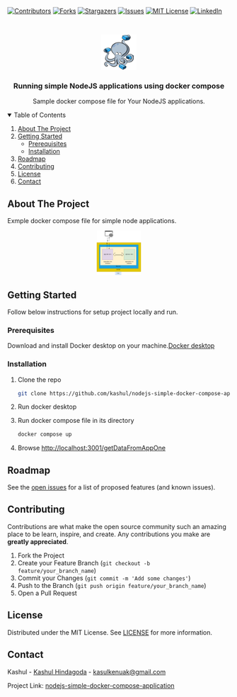 
[![Contributors][contributors-shield]][contributors-url]
[![Forks][forks-shield]][forks-url]
[![Stargazers][stars-shield]][stars-url]
[![Issues][issues-shield]][issues-url]
[![MIT License][license-shield]][license-url]
[![LinkedIn][linkedin-shield]][linkedin-url]



<!-- PROJECT LOGO -->
<br />
<p align="center">
  <a href="https://github.com/kashul/nodejs-simple-docker-compose-application.git">
    <img src="images/compose-logo.jpg" alt="Logo" width="80" height="80">
  </a>

  <h3 align="center">Running simple NodeJS applications using docker compose
</h3>

  <p align="center">
    Sample docker compose file for Your NodeJS applications.
  </p>
</p>



<!-- TABLE OF CONTENTS -->
<details open="open">
  <summary>Table of Contents</summary>
  <ol>
    <li>
      <a href="#about-the-project">About The Project</a>
    </li>
    <li>
      <a href="#getting-started">Getting Started</a>
      <ul>
        <li><a href="#prerequisites">Prerequisites</a></li>
        <li><a href="#installation">Installation</a></li>
      </ul>
    </li>
    <li><a href="#roadmap">Roadmap</a></li>
    <li><a href="#contributing">Contributing</a></li>
    <li><a href="#license">License</a></li>
    <li><a href="#contact">Contact</a></li>
  </ol>
</details>



<!-- ABOUT THE PROJECT -->
## About The Project

Exmple docker compose file for simple node applications.


<p align="center">
  <a href="images/docker-compose.png">
    <img src="images/docker-compose.png" alt="image" width="100" height="100">
  </a>

</p>


<!-- GETTING STARTED -->
## Getting Started

Follow below instructions for setup project locally and run.

### Prerequisites

Download and install Docker desktop on your machine.[Docker desktop](https://www.docker.com/products/docker-desktop/)


### Installation


1. Clone the repo
   ```sh
   git clone https://github.com/kashul/nodejs-simple-docker-compose-application.git
   ```
2. Run docker desktop
  
2. Run docker compose file in its directory
   ```sh
   docker compose up
   ```
4. Browse [http://localhost:3001/getDataFromAppOne](http://localhost:3001/getDataFromAppOne)







<!-- ROADMAP -->
## Roadmap

See the [open issues][issues-url] for a list of proposed features (and known issues).



<!-- CONTRIBUTING -->
## Contributing

Contributions are what make the open source community such an amazing place to be learn, inspire, and create. Any contributions you make are **greatly appreciated**.

1. Fork the Project
2. Create your Feature Branch (`git checkout -b feature/your_branch_name`)
3. Commit your Changes (`git commit -m 'Add some changes'`)
4. Push to the Branch (`git push origin feature/your_branch_name`)
5. Open a Pull Request



<!-- LICENSE -->
## License

Distributed under the MIT License. See [LICENSE][license-url] for more information.



<!-- CONTACT -->
## Contact

Kashul - [Kashul Hindagoda][linkedin-url] - kasulkenuak@gmail.com

Project Link: [nodejs-simple-docker-compose-application][project-url]









<!-- MARKDOWN LINKS & IMAGES -->
<!-- https://www.markdownguide.org/basic-syntax/#reference-style-links -->
[contributors-shield]: https://img.shields.io/github/contributors/kashul/nodejs-simple-docker-compose-application?style=for-the-badge
[contributors-url]: https://github.com/kashul/nodejs-simple-docker-compose-application/graphs/contributors
[forks-shield]: https://img.shields.io/github/forks/kashul/nodejs-simple-docker-compose-application?style=for-the-badge
[forks-url]: https://github.com/kashul/nodejs-simple-docker-compose-application/network/members
[stars-shield]: https://img.shields.io/github/stars/kashul/nodejs-simple-docker-compose-application?style=for-the-badge
[stars-url]: https://github.com/kashul/nodejs-simple-docker-compose-application/stargazers
[issues-shield]: https://img.shields.io/github/issues/kashul/nodejs-simple-docker-compose-application?style=for-the-badge
[issues-url]: https://github.com/kashul/nodejs-simple-docker-compose-application/issues
[license-shield]: https://img.shields.io/github/license/kashul/nodejs-simple-docker-compose-application?style=for-the-badge
[license-url]: https://github.com/kashul/nodejs-simple-docker-compose-application/blob/main/LICENSE.txt
[linkedin-shield]: https://img.shields.io/badge/-LinkedIn-black.svg?style=for-the-badge&logo=linkedin&colorB=555
[linkedin-url]: https://www.linkedin.com/in/kashul-hindagoda/
[project-url]: https://github.com/kashul/nodejs-simple-docker-compose-application
[product-screenshot]: images/screenshot.png
